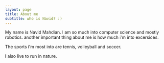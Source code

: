 ```yaml
---
layout: page
title: About me
subtitle: who is Navid? :)
---
```


My name is Navid Mahdian.
I am so much into computer science and mostly robotics.
another important thing about me is how much i'm into excersices.

The sports i'm most into are tennis, volleyball and soccer.

I also live to run in nature.
